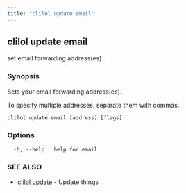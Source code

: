 ```yaml
---
title: "clilol update email"
---
```

## clilol update email

set email forwarding address(es)

### Synopsis

Sets your email forwarding address(es).

To specify multiple addresses, separate them with commas.

```
clilol update email [address] [flags]
```

### Options

```
  -h, --help   help for email
```

### SEE ALSO

* [clilol update](clilol_update.md)	 - Update things
